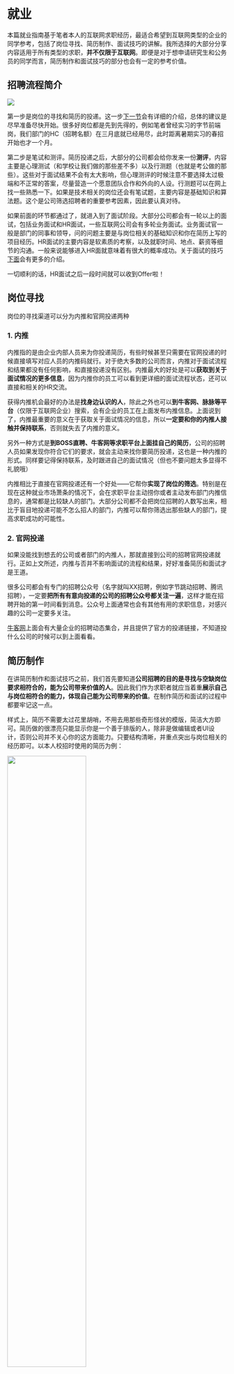 # 就业

本篇就业指南基于笔者本人的互联网求职经历，最适合希望到互联网类型的企业的同学参考，包括了岗位寻找、简历制作、面试技巧的讲解。我所选择的大部分分享内容适用于所有类型的求职，**并不仅限于互联网**。即便是对于想申请研究生和公务员的同学而言，简历制作和面试技巧的部分也会有一定的参考价值。

## 招聘流程简介

![](/source/2023-04-19-12-03-13.png)

第一步是岗位的寻找和简历的投递。这一步[下一节](#岗位寻找)会有详细的介绍，总体的建议是尽早准备尽快开始。很多好岗位都是先到先得的，例如笔者曾经实习的字节前端岗，我们部门的HC（招聘名额）在三月底就已经用尽，此时距离暑期实习的春招开始也才一个月。

第二步是笔试和测评。简历投递之后，大部分的公司都会给你发来一份**测评**，内容主要是心理测试（和学校让我们做的那些差不多）以及行测题（也就是考公做的那些）。这些对于面试结果不会有太大影响，但心理测评的时候注意不要选择太过极端和不正常的答案，尽量营造一个愿意团队合作和外向的人设。行测题可以在网上找一些熟悉一下。如果是技术相关的岗位还会有笔试题，主要内容是基础知识和算法题。这个是公司筛选招聘者的重要参考因素，因此要认真对待。

如果前面的环节都通过了，就进入到了面试阶段。大部分公司都会有一轮以上的面试，包括业务面试和HR面试，一些互联网公司会有多轮业务面试。业务面试官一般是部门的同事和领导，问的问题主要是与岗位相关的基础知识和你在简历上写的项目经历。HR面试的主要内容是软素质的考察，以及就职时间、地点、薪资等细节的沟通。一般来说能够进入HR面就意味着有很大的概率成功。关于面试的技巧[下面](#面试技巧)会有更多的介绍。

一切顺利的话，HR面试之后一段时间就可以收到Offer啦！

## 岗位寻找

岗位的寻找渠道可以分为内推和官网投递两种

### 1. 内推

内推指的是由企业内部人员来为你投递简历，有些时候甚至只需要在官网投递的时候直接填写对应人员的内推码就行。对于绝大多数的公司而言，内推对于面试流程和结果都没有任何影响，和直接投递没有区别。内推最大的好处是可以**获取到关于面试情况的更多信息**，因为内推你的员工可以看到更详细的面试流程状态，还可以直接和相关的HR交流。

获得内推机会最好的办法是**找身边认识的人**，除此之外也可以**到牛客网、脉脉等平台**（仅限于互联网企业）搜索，会有企业的员工在上面发布内推信息。上面说到了，内推最重要的意义在于获取关于面试情况的信息，所以**一定要和你的内推人接触并保持联系**，否则就失去了内推的意义。

另外一种方式是**到BOSS直聘、牛客网等求职平台上面挂自己的简历**，公司的招聘人员如果发现你符合它们的要求，就会主动来找你要简历投递，这也是一种内推的形式。同样要记得保持联系，及时跟进自己的面试情况（但也不要问题太多显得不礼貌哦）

内推相比于直接在官网投递还有一个好处——它帮你**实现了岗位的筛选**。特别是在现在这种就业市场萧条的情况下，会在求职平台主动捞你或者主动发布部门内推信息的，通常都是比较缺人的部门。大部分公司都不会把岗位招聘的人数写出来，相比于盲目地投递可能不怎么招人的部门，内推可以帮你筛选出那些缺人的部门，提高求职成功的可能性。

### 2. 官网投递

如果没能找到想去的公司或者部门的内推人，那就直接到公司的招聘官网投递就行。正如上文所述，内推与否并不影响面试的流程和结果，好好准备简历和面试才是王道。

很多公司都会有专门的招聘公众号（名字就叫XX招聘，例如字节跳动招聘、腾讯招聘），一定要**把所有有意向投递的公司的招聘公众号都关注一遍**，这样才能在招聘开始的第一时间看到消息。公众号上面通常也会有其他有用的求职信息，对感兴趣的公司一定要多关注。

[牛客网](https://www.nowcoder.com/)上面会有大量企业的招聘动态集合，并且提供了官方的投递链接，不知道投什么公司的时候可以到上面看看。


## 简历制作

在讲简历制作和面试技巧之前，我们首先要知道**公司招聘的目的是寻找与空缺岗位要求相符合的，能为公司带来价值的人**。因此我们作为求职者就应当着重**展示自己与岗位相符合的能力，体现自己能为公司带来的价值**。在制作简历和面试的过程中都要牢记这一点。

样式上，简历不需要太过花里胡哨，不用去用那些奇形怪状的模版，简洁大方即可。简历做的很漂亮只能显示你是一个善于排版的人，除非是做编辑或者UI设计，否则公司并不关心你的这方面能力。只要结构清晰，并重点突出与岗位相关的经历即可。以本人校招时使用的简历为例：

<img src="/source/2023-04-19-11-53-31.png" width="60%">

**简历的内容尽量不要超过一页**，不需要把你所有的经历都事无巨细的写在上面，只要写与岗位要求最为密切相关的就好。HR每天需要处理上百份简历，大多数情况下都是快速浏览找关键词而已，所以写太长也不会有人看的。HR关心的关键词包括学校、专业、与岗位相关的实习或项目经历。举个例子，笔者本人曾获学校信息素养挑战赛的一等奖，算是很突出的一件事，但这和我应聘前端开发工程师没有任何关系，不如让位给其他与前端相关更为相关的经历，所以就没有写。

简历通常包含以下几个部分：

1. 教育背景
   
    不少公司对于应聘者的**学校和专业**是有要求的，所以这类信息应当放在最醒目的位置。如果学过的**课程**中有和岗位密切相关的，也可以在这一部分进行列举。但要注意写上去的课程必须是你比较了解的，因为面试官很有可能会就此展开提问。笔者本人曾经写了自己学习过“计算机网络”，结果就被面试官问了很深入的计算机网络问题，没能回答出来，这就适得其反了。如果你的**GPA**很不错，也可以写上去，记得要附上排名。

2. 实习/项目/比赛经历

    如果有实习经历的话，就单开一栏写“实习经历”。如果比赛的经历比较多，也可以单开一栏写“比赛经历”。否则就把你做过的各种与岗位要求相关的比赛/研究项目/课程大作业经历都总结在“项目经历”这一节中。
    
    这是简历中最重点的部分，一定要仔细选择和斟酌内容。面试官会**围绕着你写的项目内容来提问**，所以自己不太了解的东西就不要往上写了。项目的详细内容可以采用“项目内容概括+个人工作分点总结”的形式来写。

3. 其他

    这一栏用来写你获得的**证书、等级考试、奖项、任职经历、爱好特长**等，如果有**博客或者作品集链接**也可以放上去。四六级考试、奖学金和比较突出的组织任职经历都是加分点，能够体现出你的个人能力。运动、艺术类的爱好特长在很多公司眼里也会是一个加分点。但这些都不是和岗位最为密切相关的，所以在这一栏简单提及就好。

## 面试技巧

### 自我介绍

面试开始时通常都要进行自我介绍，时间在1分钟左右即可。有一些攻略会说不要重复简历上的内容，这其实没什么道理。因为不管是简历还是自我介绍，我们要呈现的肯定是面试官感兴趣的内容，也就是你与岗位相关的经历和能力。如果两者不一致的话，就说明其中有一个是有问题的。因此自我介绍的正确做法是简单介绍自己的个人信息，例如学校、专业，然后简要地提几个你最得意的项目。很多面试官都会顺着你的自我介绍来问问题，所以可以借这个机会来引导面试官的提问。

### 面试问答

面试是公司在简历的基础上进一步了解招聘者，确定招聘者的能力是否符合公司要求的过程。面试中所有的问题都是围绕着这个目的而来的。公司考察的内容主要有以下两方面：

1. 业务能力，即你的能力是否能够胜任岗位的需要。例如做前端开发工程师需要有一定的前端开发基础，做产品经理必须对需求分析和PRD攥写有所了解。业务能力的考察一般在业务面试中进行。
2. 软素质，这包括你的沟通能力、团队协作能力、学习能力、心理素质以及对公司文化的认同程度等。这方面的考察在业务面试和HR面试中都会有体现。

#### 业务能力问答

对于业务能力的提问包括基础知识和项目细节两个方面。

不同岗位的基础知识问题不尽相同，大家可以到小红书/知乎/牛客网等平台找面经（搜索XX岗位面经）来看你要应聘的岗位会问些什么，针对性地做准备。

项目细节则是针对你简历上的项目进行提问，具体的问题内容不同的岗位会有所不同。以笔者比较熟悉的开发岗位为例，面试官会针对项目的技术细节进行提问，同时还会提问项目中用到的技术的原理。例如我写了自己做过一个小程序的项目，那么很多面试官就会问我小程序前后端的技术细节，以及小程序技术的原理。如果是产品经理岗位，则可能的问题包括需求分析、需求文档攥写、产品功能设计的思考等等。大家一定要根据自己应聘的岗位特点，参考面经来看有哪些常见项目细节问题，然后**提前准备好答案**，这样面试时就会更加胸有成竹。

面试中难免会遇到问题回答不上来的情况，这种情况下**不要慌张**。要知道面试官所有的问题都是为了考察你与岗位相关的能力，所以可以**先表示自己无法准确给出问题的答案**，但不要就此打住，应该**把自己所了解的相关内容说一说**，让面试官知道你是有相应的能力的。比如笔者之前面试的时候被问到TCP协议可靠传输的原理，对此我并不是很熟悉，但我知道面试官是想考察我对计算机网络中TCP协议的了解，所以我就讲了一些TCP协议其他的相关知识，来表明我对此并不是什么都不知道。

#### 软素质问答

软素质的提问同样会围绕项目展开，例如询问项目的**团队分工/背景/最终效果**等等，如果有实习的经历还会问**团队氛围/同事关系**的情况，对这些问题的回答能够展现个人的团队精神。除此之外还可能会问你觉得项目中做的**最好/最不好/最困难**的事情，以及项目带给你的**收获**，这些考察的是对项目的反思能力。除了项目相关的问题，还会有这些常见的问题：

- **你觉得自己有什么优点/缺点？**

  这种问题不要泛泛而谈，尽量说一些和岗位业务相关或者上面列举的软素质相关的。优点不要说一大堆，两到三个左右就够了。缺点同样也得说两到三个，在说缺点的同时应该顺便说一下自己为纠正这个缺点所做的努力。

- **最近看过哪些书？**

  “看过的书”不一定非得是正常的书，也可以是博客、视频课程等等（岗位相关的），重要的是体现出你一直在持续学习。

- **你的职业规划是什么样的？**

  这类问题可以通过参考其他人的职业路径来回答。
  
- **平时怎么学习的？**
- **如何看待加班？**
- **刚进公司跟不上别人怎么办？**

对于以上所述的所有面试常见问题，都一定要**在面试之前就做好准备，想好答案**。提前想好的答案会比你临场组织来的好很多，也会显得你的回答更加胸有成竹，给面试官留下更好的印象。对于简历上的项目应当针对性地做一份“详历”，用于应对所有可能的细节问题。

上面讲的内容不可能覆盖所有可能的面试问题，当被问到没有做准备的问题时难免会出现答得不好的情况，这种时候不用气馁。面试不像考试，只要你在某些方面表现出了足够打动面试官的能力，即使其他问题答的不好，也有机会获得最终的成功。

### 反问

面试的最后面试官通常会问你“还有没有什么问题”，这个时候不能说“没有”，这样会让人觉得你对公司和岗位没有任何了解的欲望。一些比较万金油的问题如下：
- 公司对新人有哪些培训？
- 部门所做的业务有哪些内容？
- 进入岗位之后的工作内容主要是哪些？

### 面试复盘

在完成面试之后，要及时地对面试进行复盘。把面试过程中被问到的所有问题记录下来，如果不相信自己的记忆力的话可以在面试过程中偷偷录音（直接用电脑录屏可能会被监测到）。这些记录下来的问题就是你个人专属的面经，可以用于后续的面试准备和复习。对于回答的不好的问题应该反思怎么才能回答得更好，然后把答案记录下来，以后遇到类似的问题才能更好地应对。

### 其他注意事项

1. 约好了面试时间就尽量不要再次修改，如果要改的话也要提前一天告知，如果在临近面试的时候才临时改时间会给人很不好的印象。
2. 面试时一定要选择一个安静的不受干扰的环境，关闭各种可能会干扰面试的消息通知和铃声。如果因为环境选择失误导致面试被干扰甚至中断，也会给人留下很不好的印象。笔者就有两次因为环境选择问题导致面试中途被打断，事后都没能通过面试。

## 校招时间线

不管是暑期实习、秋招还是春招，我的建议都是尽早开始准备和投递，越早开始机会越多。但也不能没有做足准备就盲目开始，对于自己最为心仪的岗位，可以考虑先面试一到两个类似的岗位找找感觉，完善自己的面试准备，然后再去投递和面试最想要的那个岗位。

### 暑期实习

暑期实习的招聘时间通常在3-4月。一些大厂会在2月底就开始招聘，因此建议大家在寒假时就做好准备。

对于要就业的同学来讲，暑期的转正实习是不容错过的机会，有些公司大部分的校招名额都会留给暑期实习转正的同学，实习转正的难度也比面试要低很多，因此一定要认真对待。对于另有安排只是想体验一下的同学，可以多投一些日常实习，相对来说竞争比较小一点。

### 秋招

秋招的时间通常在8-10月份，部分大厂的提前批可能在7月份就会开始。因此同样要提前做好准备，否则好的岗位就被别人先到先得了。如果确定了毕业后要就业，那么一定要在秋招时就努力把工作找到。不要想着还有春招，因为春招基本上都是秋招剩下的岗位，岗位质量和数量都差很多。而且春招还要跟考研失败的同学竞争，难度更大。

### 春招

春招的时间在2-4月份，如果秋招没有找到理想的工作或者考研考公失败了准备就业，那就要在寒假的时候就做好求职准备，尽量抢在别人之前把好工作拿下。